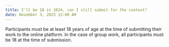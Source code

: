 ```yaml
---
title: I'll be 18 in 2024, can I still submit for the contest?
date: November 3, 2023 12:00 AM
---
```

Participants must be at least 18 years of age at the time of submitting their work to the online platform. In the case of group work, all participants must be 18 at the time of submission.